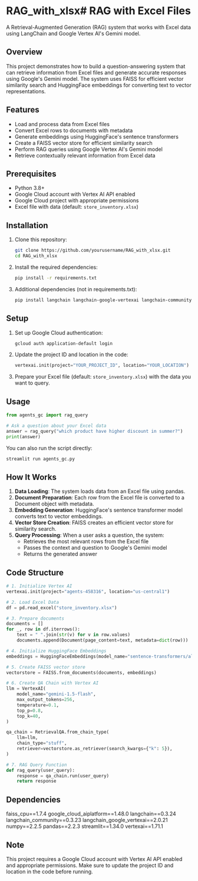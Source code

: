 # RAG_with_xlsx# RAG with Excel Files

A Retrieval-Augmented Generation (RAG) system that works with Excel data using LangChain and Google Vertex AI's Gemini model.

## Overview

This project demonstrates how to build a question-answering system that can retrieve information from Excel files and generate accurate responses using Google's Gemini model. The system uses FAISS for efficient vector similarity search and HuggingFace embeddings for converting text to vector representations.

## Features

- Load and process data from Excel files
- Convert Excel rows to documents with metadata
- Generate embeddings using HuggingFace's sentence transformers
- Create a FAISS vector store for efficient similarity search
- Perform RAG queries using Google Vertex AI's Gemini model
- Retrieve contextually relevant information from Excel data

## Prerequisites

- Python 3.8+
- Google Cloud account with Vertex AI API enabled
- Google Cloud project with appropriate permissions
- Excel file with data (default: `store_inventory.xlsx`)

## Installation

1. Clone this repository:
   ```bash
   git clone https://github.com/yourusername/RAG_with_xlsx.git
   cd RAG_with_xlsx
   ```

2. Install the required dependencies:
   ```bash
   pip install -r requirements.txt
   ```

3. Additional dependencies (not in requirements.txt):
   ```bash
   pip install langchain langchain-google-vertexai langchain-community sentence-transformers openpyxl
   ```

## Setup

1. Set up Google Cloud authentication:
   ```bash
   gcloud auth application-default login
   ```

2. Update the project ID and location in the code:
   ```python
   vertexai.init(project="YOUR_PROJECT_ID", location="YOUR_LOCATION")
   ```

3. Prepare your Excel file (default: `store_inventory.xlsx`) with the data you want to query.

## Usage

```python
from agents_gc import rag_query

# Ask a question about your Excel data
answer = rag_query("which product have higher discount in summer?")
print(answer)
```

You can also run the script directly:

```bash
streamlit run agents_gc.py
```

## How It Works

1. **Data Loading**: The system loads data from an Excel file using pandas.
2. **Document Preparation**: Each row from the Excel file is converted to a Document object with metadata.
3. **Embedding Generation**: HuggingFace's sentence transformer model converts text to vector embeddings.
4. **Vector Store Creation**: FAISS creates an efficient vector store for similarity search.
5. **Query Processing**: When a user asks a question, the system:
   - Retrieves the most relevant rows from the Excel file
   - Passes the context and question to Google's Gemini model
   - Returns the generated answer

## Code Structure

```python
# 1. Initialize Vertex AI
vertexai.init(project="agents-458316", location="us-central1")

# 2. Load Excel Data
df = pd.read_excel("store_inventory.xlsx")

# 3. Prepare documents
documents = []
for _, row in df.iterrows():
    text = " ".join(str(v) for v in row.values)
    documents.append(Document(page_content=text, metadata=dict(row)))

# 4. Initialize HuggingFace Embeddings
embeddings = HuggingFaceEmbeddings(model_name="sentence-transformers/all-MiniLM-L6-v2")

# 5. Create FAISS vector store
vectorstore = FAISS.from_documents(documents, embeddings)

# 6. Create QA Chain with Vertex AI
llm = VertexAI(
    model_name="gemini-1.5-flash",
    max_output_tokens=256,
    temperature=0.1,
    top_p=0.8,
    top_k=40,
)

qa_chain = RetrievalQA.from_chain_type(
    llm=llm,
    chain_type="stuff",
    retriever=vectorstore.as_retriever(search_kwargs={"k": 5}),
)

# 7. RAG Query Function
def rag_query(user_query):
    response = qa_chain.run(user_query)
    return response
```

## Dependencies

faiss_cpu==1.7.4
google_cloud_aiplatform==1.48.0
langchain==0.3.24
langchain_community==0.3.23
langchain_google_vertexai==2.0.21
numpy==2.2.5
pandas==2.2.3
streamlit==1.34.0
vertexai==1.71.1

## Note

This project requires a Google Cloud account with Vertex AI API enabled and appropriate permissions. Make sure to update the project ID and location in the code before running.
